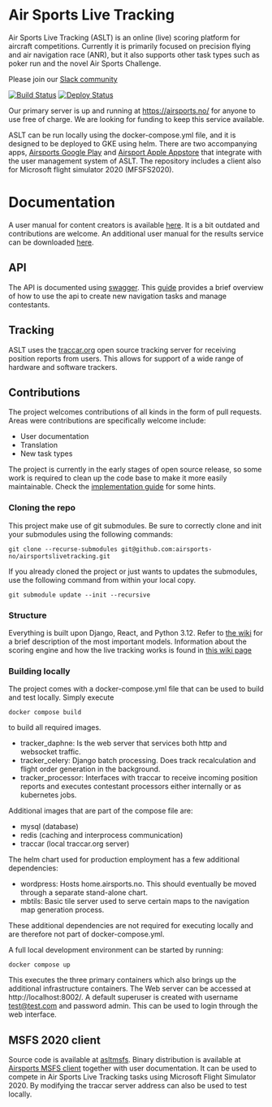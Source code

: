 # Air Sports Live Tracking
Air Sports Live Tracking (ASLT) is an online (live) scoring platform for aircraft competitions. Currently it is primarily focused on precision flying and air navigation race (ANR), but it also supports other task types such as poker run and the novel Air Sports Challenge.

Please join our [Slack community](https://join.slack.com/t/airsportslivetracking/shared_invite/zt-2mmaui668-tEaJvJgoqg7782m3bdTleg)

[![Build Status](https://dev.azure.com/airsportslt/ASLT%20GitHub%20build/_apis/build/status%2Fairsports-no.airsportslivetracking?branchName=main)](https://dev.azure.com/airsportslt/ASLT%20GitHub%20build/_build/latest?definitionId=3&branchName=main) 
[![Deploy Status](https://dev.azure.com/airsportslt/ASLT%20GitHub%20build/_apis/build/status%2Fairsports-no.airsportslivetracking?branchName=prod&stageName=Deploy&jobName=Deploy)](https://dev.azure.com/airsportslt/ASLT%20GitHub%20build/_build/latest?definitionId=3&branchName=prod)

Our primary server is up and running at https://airsports.no/ for anyone to use free of charge. We are looking for funding to keep this service available.

ASLT can be run locally using the docker-compose.yml file, and it is designed to be deployed to GKE using helm.  There are two accompanying apps, [Airsports Google Play](https://play.google.com/store/apps/details?id=no.airsports.android.livetracking&pcampaignid=pcampaignidMKT-Other-global-all-co-prtnr-py-PartBadge-Mar2515-1) and [Airsport Apple Appstore](https://apps.apple.com/us/app/air-sports-live-tracking/id1559193686?itsct=apps_box&itscg=30200) that integrate with the user management system of ASLT. The repository includes a client also for Microsoft flight simulator 2020 (MFSFS2020).

# Documentation
A user manual for content creators is available [here](documentation/Airsports%20Live%20Tracking%20user%20manual.pdf). It is a bit outdated and contributions are welcome. An additional user manual for the results service can be downloaded [here](documentation/Using%20the%20Air%20Sports%20Live%20Tracking%20results%20service.docx).

## API
The API is documented using [swagger](https://airsports.no/docs/). This [guide](documentation/AirSports%20third%20party%20contest%20tool%20API.docx) provides a brief overview of how to use the api to create new navigation tasks and manage contestants.

## Tracking
ASLT uses the [traccar.org](traccar.org) open source tracking server for receiving position reports from users. This allows for support of a wide range of hardware and software trackers.

## Contributions
The project welcomes contributions of all kinds in the form of pull requests. Areas were contributions are specifically welcome include:
- User documentation
- Translation
- New task types

The project is currently in the early stages of open source release, so some work is required to clean up the code base to make it more easily maintainable. Check the [implementation guide](../../wiki/Implementation-guide) for some hints.

### Cloning the repo

This project make use of git submodules. Be sure to correctly clone and init your submodules using the following commands:

```
git clone --recurse-submodules git@github.com:airsports-no/airsportslivetracking.git
```

If you already cloned the project or just wants to updates the submodules, use the following command from within your local copy.

```
git submodule update --init --recursive
```

### Structure
Everything is built upon Django, React, and Python 3.12. Refer to [the wiki](../../wiki/Model-architecture) for a brief description of the most important models. Information about the scoring engine and how the live tracking works is found in [this wiki page](../../wiki/Scoring-engine)

### Building locally
The project comes with a docker-compose.yml file that can be used to build and test locally. Simply execute
```
docker compose build
```
to build all required images.

- tracker_daphne: Is the web server that services both http and websocket traffic.
- tracker_celery: Django batch processing.  Does track recalculation and flight order generation in the background.
- tracker_processor: Interfaces with traccar to receive incoming position reports and executes contestant processors either internally or as kubernetes jobs.

 Additional images that are part of the compose file are:
 - mysql (database)
 - redis (caching and interprocess communication)
 - traccar (local traccar.org server)

The helm chart used for production employment has a few additional dependencies:
- wordpress: Hosts home.airsports.no. This should eventually be moved through a separate stand-alone chart.
- mbtils: Basic tile server used to serve certain maps to the navigation map generation process.

These additional dependencies are not required for executing locally and are therefore not part of docker-compose.yml.

A full local development environment can be started by running:
```
docker compose up
```
This executes the three primary containers which also brings up the additional infrastructure containers. The Web server can be accessed at http://localhost:8002/.  A default superuser is created with username test@test.com and password admin. This can be used to login through the web interface.

## MSFS 2020 client
Source code is available at [asltmsfs](https://github.com/airsports-no/asltmsfs).  Binary distribution is available at [Airsports MSFS client](https://drive.google.com/drive/folders/1Nj54XMtQ3HOBNJs_PEudNyfFpeH6Aekk?usp=sharing) together with user documentation. It can be used to compete in Air Sports Live Tracking tasks using Microsoft Flight Simulator 2020. By modifying the traccar server address can also be used to test locally.
